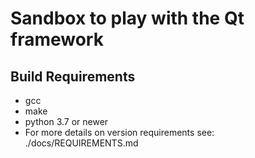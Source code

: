 # Sandbox to play with the Qt framework

## Build Requirements
- gcc
- make
- python 3.7 or newer
- For more details on version requirements see: ./docs/REQUIREMENTS.md
